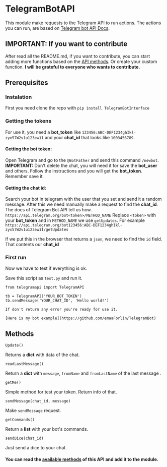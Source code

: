 # TelegramBotAPI

This module make requests to the Telegram API to run actions.
The actions you can run, are based on [Telegram bot API Docs](https://core.telegram.org/bots/api).

## IMPORTANT: If you want to contribute
After read all the README.md, if you want to contribute, you can start adding more functions based on the [API methods](https://core.telegram.org/bots/api#available-methods). Or create your custom function. 
__I will be grateful to everyone who wants to contribute.__



## Prerequisites

### Instalation
First you need clone the repo with `pip install TelegramBotInterface`
### Getting the tokens
For use it, you need a __bot_token__ like `123456:ABC-DEF1234ghIkl-zyx57W2v1u123ew11` and your __chat_id__ that looks like `1003456789`.

#### Getting the bot token:
Open Telegram and go to the `@BotFather` and send this command `/newbot`. __IMPORTANT:__ Don't delete the chat, you will need it for save the __bot_user__ and others.
Follow the instructions and you will get the __bot_token__. Remember save it.

#### Getting the chat id:
Search your bot in telegram with the user that you set and send it a random message.
After this we need manually make a request to find the __chat_id__. The docs of Telegram Bot API tell us how. `https://api.telegram.org/bot<token>/METHOD_NAME`
Replace `<token>` with your __bot_token__ and in `METHOD_NAME` we use `getUpdates`.
For example `https://api.telegram.org/bot123456:ABC-DEF1234ghIkl-zyx57W2v1u123ew11/getUpdates`

If we put this in the browser that returns a `json`, we need to find the `id` field. That contents our __chat_id__

### First run
Now we have to test if everything is ok.

Save this script as `test.py` and run it.

```
from telegramapi import TelegramAPI 

tb = TelegramAPI('YOUR_BOT_TOKEN')
tb.sendMessage('YOUR_CHAT_ID', 'Hello world!')

If don't return any error you're ready for use it.

[Here is my bot example](https://github.com/emaaForlin/TelegramBot) 
```

## Methods
```
Update()
```
Returns a __dict__ with data of the chat.


```
readLastMessage()
```
Return a __dict__ with `message`, `fromName` and `fromLastName` of the last message .


```
getMe()
```
Simple method for test your token. Return info of that.


```
sendMessage(chat_id, message)
```
Make `sendMessage` request.


```
getCommands()
```
Return a __list__ with your bot's commands.


```
sendDice(chat_id)
```
Just send a dice to your chat.


#### You can read the [available methods](https://core.telegram.org/bots/api#available-methods) of this API and add it to the module.
